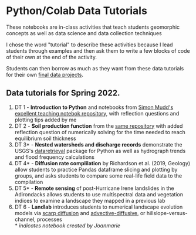 # Python/Colab Data Tutorials
These notebooks are in-class activities that teach students geomorphic concepts as well as data science and data collection techniques 

I chose the word "tutorial" to describe these activities because I lead students through examples and then ask them to write a few blocks of code of their own at the end of the activity. 

Students can then borrow as much as they want from these data tutorials for their own [final data projects](https://github.com/jmdelvecchio/ears33/tree/main/student_projects). 

## Data tutorials for Spring 2022.

1. DT 1 - <b>Introduction to Python</b> and notebooks from [Simon Mudd's excellent teaching notebok repository](https://github.com/simon-m-mudd/smm_teaching_notebooks), with reflection questions and plotting tips added by me 
2. DT 2 - <b>Soil production function</b> from the [same repository](https://github.com/simon-m-mudd/smm_teaching_notebooks) with added reflection question of numerically solving for the time needed to reach equilibrium soil thickness 
3. DT 3\* - <b>Nested watersheds and discharge records</b> demonstrate the USGS's [dataretrieval](https://github.com/USGS-python/dataretrieval) package for Python as well as hydrograph trends and flood frequency calculations
4. DT 4\* - <b>Diffusion rate complilation</b> by Richardson et al. (2019, Geology) allow students to practice Pandas dataframe slicing and plotting by groups, and asks students to compare some real-life field data to the compilation
5. DT 5\* - <b>Remote sensing</b> of post-Hurricane Irene landslides in the Adirondacks allows students to use multispectral data and vegetation indices to examine a landscape they mapped in a previous lab 
6. DT 6 - <b>Landlab</b> introduces students to numerical landscape evolution models via [scarp diffusion](https://mybinder.org/v2/gh/landlab/landlab/695269aa53862a214c45920c18d70f225a0caf76) and [advective-diffusive](https://mybinder.org/v2/gh/landlab/landlab/695269aa53862a214c45920c18d70f225a0caf76), or hillslope-versus-channel, processes
<br>\* *indicates notebook created by Joanmarie* 